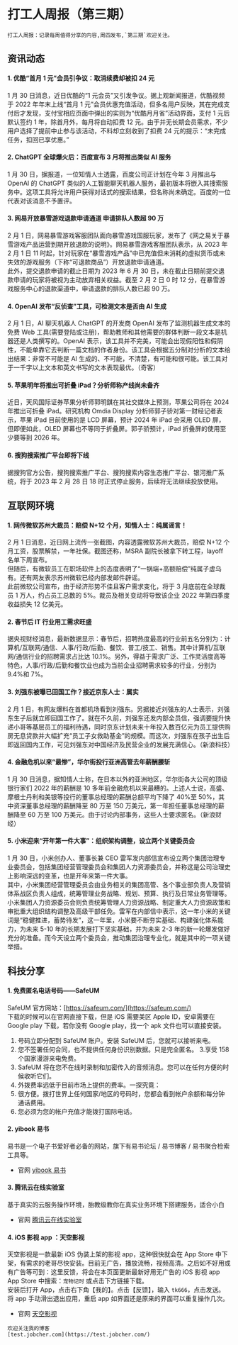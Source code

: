 # 打工人周报（第三期）


```
打工人周报：记录每周值得分享的内容,周四发布,`第三期`欢迎关注。  
```

## 资讯动态

#### 1. 优酷“首月 1 元”会员引争议：取消续费却被扣 24 元

1 月 30 日消息，近日优酷的“1 元会员”又引发争议。据上观新闻报道，优酷视频于 2022 年年末上线“首月 1 元”会员优惠充值活动，但多名用户反映，其在完成支付后才发现，支付宝相应页面中弹出的实则为“优酷月月省”活动界面，支付 1 元后默认签约 1 年，除首月外，每月将自动扣费 12 元。由于并无长期会员需求，不少用户选择了提前中止参与该活动，不料却立刻收到了扣费 24 元的提示：“未完成任务，扣回已享优惠。”

#### 2. ChatGPT 全球爆火后：百度宣布 3 月将推出类似 AI 服务

1 月 30 日，据报道，一位知情人士透露，百度公司正计划在今年 3 月推出与 OpenAI 的 ChatGPT 类似的人工智能聊天机器人服务，最初版本将嵌入其搜索服务中。这项工具将允许用户获得对话式的搜索结果，但名称尚未确定。百度的一位代表对该消息不予置评。

#### 3. 网易开放暴雪游戏退款申请通道 申请排队人数超 90 万

2 月 1 日，网易暴雪游戏客服团队面向暴雪游戏国服玩家，发布了《网之易关于暴雪游戏产品运营到期开放退款的说明》。网易暴雪游戏客服团队表示，从 2023 年 2 月 1 日 11 时起，针对玩家在“暴雪游戏产品”中已充值但未消耗的虚拟货币或未失效的游戏服务（下称“可退款商品”）开放退款申请通道。  
此外，提交退款申请的截止日期为 2023 年 6 月 30 日，未在截止日期前提交退款申请的玩家将被视为主动放弃相关权益。截至 2 月 2 日 0 时 12 分，在暴雪游戏服务中心的退款渠道中，申请退款的排队人数已超 90 万。

#### 4. OpenAI 发布“反侦查”工具，可检测文本是否由 AI 生成

2 月 1 日，AI 聊天机器人 ChatGPT 的开发商 OpenAI 发布了监测机器生成文本的免费 Web 工具(需要登陆或注册)，帮助教师和其他需要的群体判断一段文本是机器还是人类撰写的。OpenAI 表示，该工具并不完美，可能会出现假阳性和假阴性，不能单靠它去判断一篇文档的作者身份。该工具会根据五分制对分析的文本给出结果：非常不可能是 AI 生成的、不可能，不清楚，有可能和很可能。该工具对于一千字以上文本和英文书写的文本表现最优。（奇客）

#### 5. 苹果明年将推出可折叠 iPad？分析师称产线尚未备齐

近日，天风国际证券苹果分析师郭明錤在其社交媒体上预测，苹果公司将在 2024 年推出可折叠 iPad。研究机构 Omdia Display 分析师郭子骄对第一财经记者表示，苹果 iPad 目前使用的是 LCD 屏幕，预计 2024 年 iPad 会采用 OLED 屏，但即便如此，OLED 屏幕也不等同于折叠屏。郭子骄预计，iPad 折叠屏的使用至少要等到 2026 年。

#### 6. 搜狗搜索推广平台即将下线

据搜狗官方公告，搜狗搜索推广平台、搜狗搜索内容生态推广平台、银河推广系统，将于 2023 年 2 月 28 日 18 时正式停止服务，后续将无法继续投放使用。

## 互联网环境

#### 1. 网传微软苏州大裁员：赔偿 N+12 个月，知情人士：纯属谣言！

2 月 1 日消息，近日网上流传一张截图，内容透露微软苏州大裁员，赔偿 N+12 个月工资，股票解禁，一年社保。截图还称，MSRA 副院长被拿下转工程，layoff 名单下周宣布。  
但随后，有微软员工在职场软件上的态度表明了“一锅端+高额赔偿”纯属子虚乌有。还有网友表示苏州微软已经内部发邮件辟谣。  
此前微软公司宣布，由于经济形势不佳且客户需求变化，将于 3 月底前在全球裁员 1 万人，约占员工总数的 5%。裁员及相关变动将导致该企业 2022 年第四季度收益损失 12 亿美元。

#### 2. 春节后 IT 行业用工需求旺盛

据央视财经消息，最新数据显示：春节后，招聘热度最高的行业前五名分别为：计算机/互联网/通信、人事/行政/后勤、餐饮、普工/技工、销售。其中计算机/互联网/通信行业的招聘需求占比达 10.1%。另外，得益于需求广泛、工作灵活度高等特色，人事/行政/后勤和餐饮业也成为当前企业招聘需求较多的行业，分别为 9.4%和 7%。

#### 3. 刘强东被曝已回国工作？接近京东人士：属实

2 月 1 日，有网友爆料在首都机场看到刘强东。另据接近刘强东的人士表示，刘强东生子后就立即回国工作了。就在不久前，刘强东还发内部全员信，强调要提升快递小哥等基层员工的福利待遇，同时京东计划未来十年投入数百亿元为员工提供购房无息贷款并大幅扩充“员工子女救助基金”的规模。而这次，刘强东在孩子出生后即返回国内工作，可见刘强东对中国经济及民营企业的发展充满信心。（新浪科技）

#### 4. 金融危机以来“最惨”，华尔街投行亚洲高管去年薪酬腰斩

1 月 30 日消息，据知情人士称，在日本以外的亚洲地区，华尔街各大公司的顶级银行家们 2022 年的薪酬是 10 多年前金融危机以来最糟的。上述人士说，高盛、摩根士丹利和美银等投行的董事总经理的薪酬总额平均下降了 40%至 50%，其中资深董事总经理的薪酬降至 80 万至 150 万美元，第一年担任董事总经理的薪酬降至 60 万至 100 万美元。由于讨论内部事务，这些人士要求匿名。（新浪财经）

#### 5. 小米迎来“开年第一件大事”：组织架构调整，设立两个关键委员会

1 月 30 日，小米创办人、董事长兼 CEO 雷军发内部信宣布设立两个集团治理专业委员会，包括集团经营管理委员会和集团人力资源委员会，并称这是公司治理史上影响深远的变革，也是开年来第一件大事。  
其中，小米集团经营管理委员会由业务相关的集团高管、各个事业部负责人及营销体系战区负责人组成，统筹管理业务战略、规划、预算、执行及日常业务管理等。小米集团人力资源委员会则负责统筹管理人力资源战略、制定重大人力资源政策和审批重大组织结构调整及高级干部任免。雷军在内部信中表示，这一年小米的关键词是“稳健推进，蓄势待发”，这一年里，小米要不断夯实基础、构建强化体系能力，为未来 5-10 年的长期发展打下坚实基础，并为未来 2-3 年的新一轮爆发做好充分的准备。而今天设立两个委员会，推动集团治理专业化，就是其中的一项关键举措。

## 科技分享

#### 1. 免费匿名电话号码——SafeUM

SafeUM 官方网站：[https://safeum.com/](https://safeum.com/)  
下载的时候可以在官网直接下载，但是 iOS 需要美区 Apple ID，安卓需要在 Google play 下载，若你没有 Google play，找一个 apk 文件也可以直接安装。

1. 号码立即分配到 SafeUM 账户。安装 SafeUM 后，您就可以接听来电。
2. 您不签署任何合同，也不提供任何身份识别数据。只是完全匿名。 3.享受 158 个国家漫游来电免费。
3. SafeUM 将在您不在线时录制和加密传入的音频消息。您可以在任何方便的时候收听它们。
4. 外拨费率远低于目前市场上提供的费率。一探究竟：
5. 很方便。拨打世界上任何国家/地区的号码时，您都会看到帐户余额和每分钟通话费用。
6. 您必须为您的帐户充值才能拨打国际电话。

#### 2. yibook 易书

易书是一个电子书爱好者必备的网站，旗下有易书论坛 / 易书博客 / 易书聚合检索工具等。

- 官网 [yibook 易书](https://yibook.org)

#### 3. 腾讯云在线实验室

基于真实的云服务操作环境，胎教级教你在真实业务环境下搭建服务，适合小白

- 官网 [腾讯云在线实验室](https://cloud.tencent.com/lab/labslist)

#### 4. iOS 影视 app ：天空影视

天空影视是一款最新 iOS 伪装上架的影视 app，这种很快就会在 App Store 中下架，有需求的老哥尽快安装。目前无广告，播放流畅，视频高清。之后如不好用或有广告等可到：这里反馈，将会在本页面更新最新好用无广告的 iOS 影视 app  
App Store 中搜索：`宠物记时` 或点击下方链接下载。  
安装后打开 App，点击右下角【我的】。点击【反馈】，输入 `tk666`，点击发送。将 app 手动滑出退出应用，重启 app 如界面还是原来的界面可以重复操作几次。

- 官网 [天空影视](https://apps.apple.com/cn/app/id1666044219)

```
欢迎关注我的博客  
[test.jobcher.com](https://test.jobcher.com/)
```

